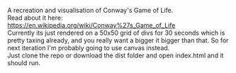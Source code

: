 A recreation and visualisation of Conway's Game of Life.   
Read about it here: https://en.wikipedia.org/wiki/Conway%27s_Game_of_Life  
Currently its just rendered on a 50x50 grid of divs for 30 seconds which is pretty taxing already, and you really want a bigger it bigger than that. So for next iteration I'm probably going to use canvas instead.  
Just clone the repo or download the dist folder and open index.html and it should run.